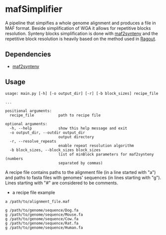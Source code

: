 # mafSimplifier

A pipeline that simpifies a whole genome alignment and produces a file in MAF format. Beside simplification of WGA it allows for repetitive blocks resolution. Synteny blocks simplification is done with [maf2synteny](https://github.com/fenderglass/maf2synteny/blob/master/README.md) and the repetitive block resolution is heavily based on the method used in [Ragout](https://github.com/fenderglass/Ragout). 

## Dependencies
- [maf2synteny](https://github.com/fenderglass/maf2synteny/blob/master/README.md)

## Usage
```
usage: main.py [-h] [-o output_dir] [-r] [-b block_sizes] recipe_file

...

positional arguments:
  recipe_file           path to recipe file

optional arguments:
  -h, --help            show this help message and exit
  -o output_dir, --outdir output_dir
                        output directory
  -r, --resolve_repeats
                        enable repeat resolution algorithm
  -b block_sizes, --block_sizes block_sizes
                        list of minBlock parameters for maf2synteny (numbers
                        separated by commas)
```
A recipe file contains paths to the alignment file (in a line started with "a") and paths to fasta files with genomes' sequences (in lines starting with "g"). Lines starting with "#" are considered to be comments.
- a recipe file example

```
a /path/to/alignment_file.maf

g /path/to/genome/sequence/Dog.fa
g /path/to/genome/sequence/Mouse.fa
g /path/to/genome/sequence/Cow.fa
g /path/to/genome/sequence/Rat.fa
g /path/to/genome/sequence/Human.fa

```
